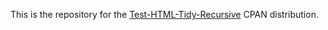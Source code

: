 This is the repository for the
[Test-HTML-Tidy-Recursive](https://metacpan.org/release/Test-HTML-Tidy-Recursive)
CPAN distribution.

